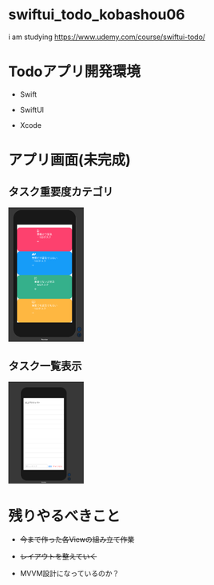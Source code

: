 # swiftui_todo_kobashou06
i am studying https://www.udemy.com/course/swiftui-todo/


# Todoアプリ開発環境


- Swift

- SwiftUI

- Xcode


# アプリ画面(未完成)


## タスク重要度カテゴリ


<img src="CategoryView.png" width=30%>


## タスク一覧表示


<img src="TaskList.png" width=30%>


# 残りやるべきこと


- ~~今まで作った各Viewの組み立て作業~~

- ~~レイアウトを整えていく~~

- MVVM設計になっているのか？
